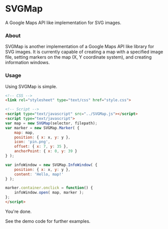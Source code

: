 SVGMap
======

A Google Maps API like implementation for SVG images.

### About

SVGMap is another implementation of a Google Maps API like library for SVG images. It is currently capable of creating a map with a specified image file, setting markers on the map (X, Y coordinate system), and creating information windows.

### Usage

Using SVGMap is simple.

```html
<!-- CSS -->
<link rel="stylesheet" type="text/css" href="style.css">

<!-- Script -->
<script type="text/javascript" src="../SVGMap.js"></script>
<script type="text/javascript">
var map = new SVGMap(selector, filepath);
var marker = new SVGMap.Marker( {
    map: map,
    position: { x: x, y: y },
    icon: 'pin.png',
    offset: { x: 7, y: 35 },
    anchorPoint: { x: 0, y: 39 }
} );

var infoWindow = new SVGMap.InfoWindow( {
    position: { x: x, y: y },
    content: 'Hello, map!'
} );

marker.container.onclick = function() {
    infoWindow.open( map, marker );
};
</script>
```

You're done.

See the demo code for further examples.
